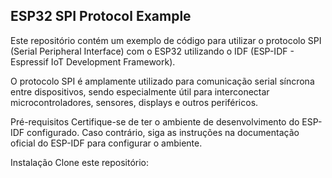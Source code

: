 ## ESP32 SPI Protocol Example ##
Este repositório contém um exemplo de código para utilizar o protocolo SPI (Serial Peripheral Interface) com o ESP32 utilizando o IDF (ESP-IDF - Espressif IoT Development Framework).

O protocolo SPI é amplamente utilizado para comunicação serial síncrona entre dispositivos, sendo especialmente útil para interconectar microcontroladores, sensores, displays e outros periféricos.

Pré-requisitos
Certifique-se de ter o ambiente de desenvolvimento do ESP-IDF configurado. Caso contrário, siga as instruções na documentação oficial do ESP-IDF para configurar o ambiente.

Instalação
Clone este repositório:
